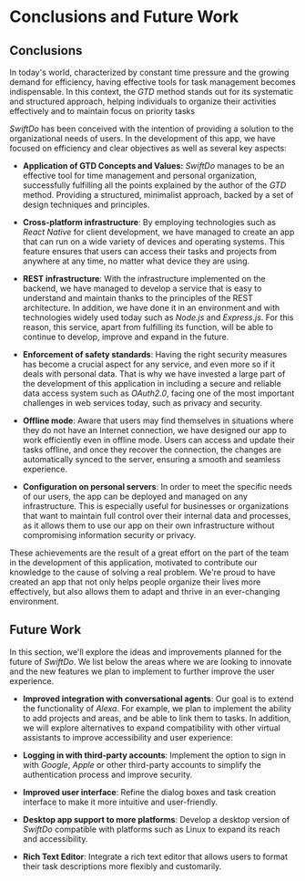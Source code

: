 # Conclusions and Future Work

## Conclusions

In today's world, characterized by constant time pressure and the growing demand for efficiency, having effective tools for task management becomes indispensable. In this context, the *GTD* method stands out for its systematic and structured approach, helping individuals to organize their activities effectively and to maintain focus on priority tasks

*SwiftDo* has been conceived with the intention of providing a solution to the organizational needs of users. In the development of this app, we have focused on efficiency and clear objectives as well as several key aspects:

- **Application of GTD Concepts and Values:**  *SwiftDo* manages to be an effective tool for time management and personal organization, successfully fulfilling all the points explained by the author of the *GTD* method. Providing a structured, minimalist approach, backed by a set of design techniques and principles.

- **Cross-platform infrastructure**: By employing technologies such as *React Native* for client development, we have managed to create an app that can run on a wide variety of devices and operating systems. This feature ensures that users can access their tasks and projects from anywhere at any time, no matter what device they are using.

- **REST infrastructure**: With the infrastructure implemented on the backend, we have managed to develop a service that is easy to understand and maintain thanks to the principles of the REST architecture. In addition, we have done it in an environment and with technologies widely used today such as *Node.js* and *Express.js*. For this reason, this service, apart from fulfilling its function, will be able to continue to develop, improve and expand in the future.

- **Enforcement of safety standards**: Having the right security measures has become a crucial aspect for any service, and even more so if it deals with personal data. That is why we have invested a large part of the development of this application in including a secure and reliable data access system such as *OAuth2.0*, facing one of the most important challenges in web services today, such as privacy and security.

- **Offline mode**: Aware that users may find themselves in situations where they do not have an Internet connection, we have designed our app to work efficiently even in offline mode. Users can access and update their tasks offline, and once they recover the connection, the changes are automatically synced to the server, ensuring a smooth and seamless experience.

- **Configuration on personal servers**: In order to meet the specific needs of our users, the app can be deployed and managed on any infrastructure. This is especially useful for businesses or organizations that want to maintain full control over their internal data and processes, as it allows them to use our app on their own infrastructure without compromising information security or privacy.

These achievements are the result of a great effort on the part of the team in the development of this application, motivated to contribute our knowledge to the cause of solving a real problem. We're proud to have created an app that not only helps people organize their lives more effectively, but also allows them to adapt and thrive in an ever-changing environment.

## Future Work

In this section, we'll explore the ideas and improvements planned for the future of *SwiftDo*. We list below the areas where we are looking to innovate and the new features we plan to implement to further improve the user experience.

- **Improved integration with conversational agents**: Our goal is to extend the functionality of *Alexa*. For example, we plan to implement the ability to add projects and areas, and be able to link them to tasks. In addition, we will explore alternatives to expand compatibility with other virtual assistants to improve accessibility and user experience:

- **Logging in with third-party accounts**: Implement the option to sign in with *Google*, *Apple* or other third-party accounts to simplify the authentication process and improve security.

- **Improved user interface**: Refine the dialog boxes and task creation interface to make it more intuitive and user-friendly.

- **Desktop app support to more platforms**: Develop a desktop version of *SwiftDo* compatible with platforms such as Linux to expand its reach and accessibility.

- **Rich Text Editor**: Integrate a rich text editor that allows users to format their task descriptions more flexibly and customarily.
